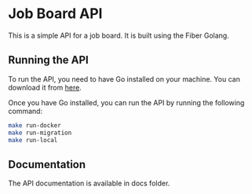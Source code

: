 # Job Board API

This is a simple API for a job board. It is built using the Fiber Golang.

## Running the API

To run the API, you need to have Go installed on your machine. You can download it from [here](https://golang.org/dl/).

Once you have Go installed, you can run the API by running the following command:

```bash
make run-docker
make run-migration
make run-local
```

## Documentation

The API documentation is available in docs folder.